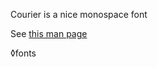 Courier is a nice monospace font

See [this man page](https://sveinbjorn.org/files/manpages/platypus.man.html)

◊fonts
